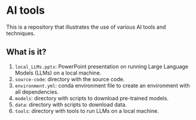 # AI tools

This is a repository that illustrates the use of
various AI tools and techniques.


## What is it?

1. `local_LLMs.pptx`: PowerPoint presentation on running Large Language
   Models (LLMs) on a local machine.
1. `source-code`: directory with the source code.
1. `environment.yml`: conda environment file to create an environment
   with all dependencies.
1. `models`: directory with scripts to download pre-trained models.
1. `data`: directory with scripts to download data.
1. `tools`: directory with tools to run LLMs on a local machine.

